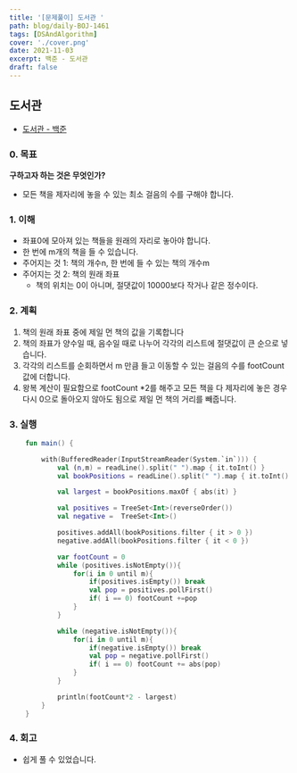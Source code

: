 ```yaml
---
title: '[문제풀이] 도서관 '
path: blog/daily-BOJ-1461
tags: [DSAndAlgorithm]
cover: './cover.png'
date: 2021-11-03
excerpt: 백준 - 도서관
draft: false
---
```


## 도서관

- [도서관 - 백준](https://www.acmicpc.net/problem/1461)

### 0. 목표

**구하고자 하는 것은 무엇인가?**

- 모든 책을 제자리에 놓을 수 있는 최소 걸음의 수를 구해야 합니다.

### 1. 이해

- 좌표0에 모아져 있는 책들을 원래의 자리로 놓아야 합니다.
- 한 번에 m개의 책을 들 수 있습니다.
- 주어지는 것 1: 책의 개수n, 한 번에 들 수 있는 책의 개수m
- 주어지는 것 2: 책의 원래 좌표
  - 책의 위치는 0이 아니며, 절댓값이 10000보다 작거나 같은 정수이다.

### 2. 계획

1. 책의 원래 좌표 중에 제일 먼 책의 값을 기록합니다
2. 책의 좌표가 양수일 때, 음수일 때로 나누어 각각의 리스트에 절댓값이 큰 순으로 넣습니다.
3. 각각의 리스트를 순회하면서 m 만큼 들고 이동할 수 있는 걸음의 수를 footCount 값에 더합니다.
4. 왕복 계산이 필요함으로 footCount \*2를 해주고 모든 책을 다 제자리에 놓은 경우 다시 0으로 돌아오지 않아도 됨으로 제일 먼 책의 거리를 빼줍니다.

### 3. 실행

```kotlin
    fun main() {

        with(BufferedReader(InputStreamReader(System.`in`))) {
            val (n,m) = readLine().split(" ").map { it.toInt() }
            val bookPositions = readLine().split(" ").map { it.toInt() }

            val largest = bookPositions.maxOf { abs(it) }

            val positives = TreeSet<Int>(reverseOrder())
            val negative =  TreeSet<Int>()

            positives.addAll(bookPositions.filter { it > 0 })
            negative.addAll(bookPositions.filter { it < 0 })

            var footCount = 0
            while (positives.isNotEmpty()){
                for(i in 0 until m){
                    if(positives.isEmpty()) break
                    val pop = positives.pollFirst()
                    if( i == 0) footCount +=pop
                }
            }

            while (negative.isNotEmpty()){
                for(i in 0 until m){
                    if(negative.isEmpty()) break
                    val pop = negative.pollFirst()
                    if( i == 0) footCount += abs(pop)
                }
            }

            println(footCount*2 - largest)
        }
    }
```

### 4. 회고

- 쉽게 풀 수 있었습니다.
